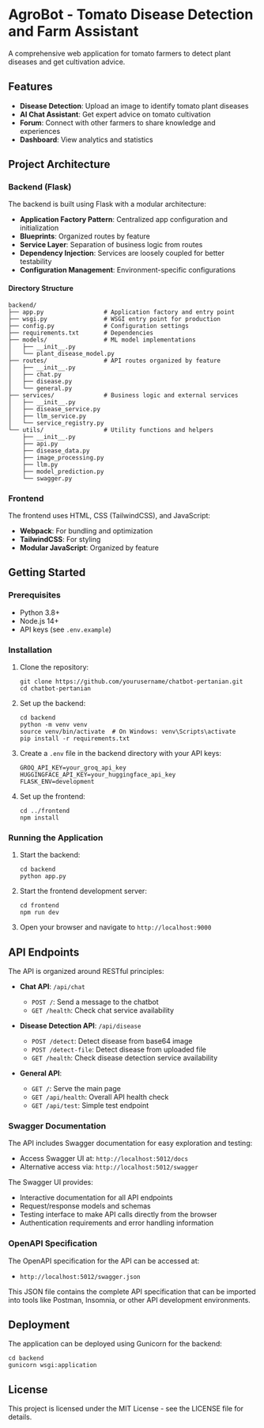 # AgroBot - Tomato Disease Detection and Farm Assistant

A comprehensive web application for tomato farmers to detect plant diseases and get cultivation advice.

## Features

- **Disease Detection**: Upload an image to identify tomato plant diseases
- **AI Chat Assistant**: Get expert advice on tomato cultivation
- **Forum**: Connect with other farmers to share knowledge and experiences
- **Dashboard**: View analytics and statistics

## Project Architecture

### Backend (Flask)

The backend is built using Flask with a modular architecture:

- **Application Factory Pattern**: Centralized app configuration and initialization
- **Blueprints**: Organized routes by feature
- **Service Layer**: Separation of business logic from routes
- **Dependency Injection**: Services are loosely coupled for better testability
- **Configuration Management**: Environment-specific configurations

#### Directory Structure

```
backend/
├── app.py                 # Application factory and entry point
├── wsgi.py                # WSGI entry point for production
├── config.py              # Configuration settings
├── requirements.txt       # Dependencies
├── models/                # ML model implementations
│   ├── __init__.py
│   └── plant_disease_model.py
├── routes/                # API routes organized by feature
│   ├── __init__.py
│   ├── chat.py
│   ├── disease.py
│   └── general.py
├── services/              # Business logic and external services
│   ├── __init__.py
│   ├── disease_service.py
│   ├── llm_service.py
│   └── service_registry.py
└── utils/                 # Utility functions and helpers
    ├── __init__.py
    ├── api.py
    ├── disease_data.py
    ├── image_processing.py
    ├── llm.py
    ├── model_prediction.py
    └── swagger.py
```

### Frontend

The frontend uses HTML, CSS (TailwindCSS), and JavaScript:

- **Webpack**: For bundling and optimization
- **TailwindCSS**: For styling
- **Modular JavaScript**: Organized by feature

## Getting Started

### Prerequisites

- Python 3.8+
- Node.js 14+
- API keys (see `.env.example`)

### Installation

1. Clone the repository:
   ```
   git clone https://github.com/yourusername/chatbot-pertanian.git
   cd chatbot-pertanian
   ```

2. Set up the backend:
   ```
   cd backend
   python -m venv venv
   source venv/bin/activate  # On Windows: venv\Scripts\activate
   pip install -r requirements.txt
   ```

3. Create a `.env` file in the backend directory with your API keys:
   ```
   GROQ_API_KEY=your_groq_api_key
   HUGGINGFACE_API_KEY=your_huggingface_api_key
   FLASK_ENV=development
   ```

4. Set up the frontend:
   ```
   cd ../frontend
   npm install
   ```

### Running the Application

1. Start the backend:
   ```
   cd backend
   python app.py
   ```

2. Start the frontend development server:
   ```
   cd frontend
   npm run dev
   ```

3. Open your browser and navigate to `http://localhost:9000`

## API Endpoints

The API is organized around RESTful principles:

- **Chat API**: `/api/chat`
  - `POST /`: Send a message to the chatbot
  - `GET /health`: Check chat service availability

- **Disease Detection API**: `/api/disease`
  - `POST /detect`: Detect disease from base64 image
  - `POST /detect-file`: Detect disease from uploaded file
  - `GET /health`: Check disease detection service availability

- **General API**: 
  - `GET /`: Serve the main page
  - `GET /api/health`: Overall API health check
  - `GET /api/test`: Simple test endpoint

### Swagger Documentation

The API includes Swagger documentation for easy exploration and testing:

- Access Swagger UI at: `http://localhost:5012/docs`
- Alternative access via: `http://localhost:5012/swagger`

The Swagger UI provides:
- Interactive documentation for all API endpoints
- Request/response models and schemas
- Testing interface to make API calls directly from the browser
- Authentication requirements and error handling information

### OpenAPI Specification

The OpenAPI specification for the API can be accessed at:
- `http://localhost:5012/swagger.json`

This JSON file contains the complete API specification that can be imported into tools like Postman, Insomnia, or other API development environments.

## Deployment

The application can be deployed using Gunicorn for the backend:

```
cd backend
gunicorn wsgi:application
```

## License

This project is licensed under the MIT License - see the LICENSE file for details.
